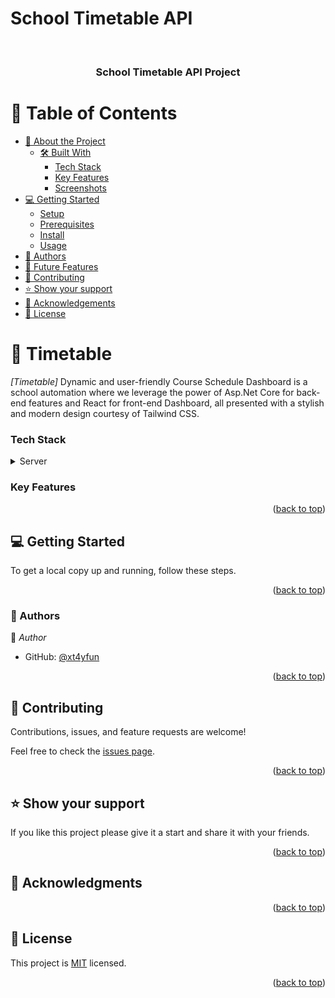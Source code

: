 

# School Timetable API

<a name="readme-top"></a>
<div align="center">
  <br/>

  <h3><b>School Timetable API Project</b></h3>

</div>


# 📗 Table of Contents

- [📖 About the Project](#about-project)
  - [🛠 Built With](#built-with)
    - [Tech Stack](#tech-stack)
    - [Key Features](#key-features)
    - [Screenshots](#Screenshots)
- [💻 Getting Started](#getting-started)
  - [Setup](#setup)
  - [Prerequisites](#prerequisites)
  - [Install](#install)
  - [Usage](#usage)
- [👥 Authors](#authors)
- [🔭 Future Features](#future-features)
- [🤝 Contributing](#contributing)
- [⭐️ Show your support](#support)
- [🙏 Acknowledgements](#acknowledgements)
- [📝 License](#license)

# 📖 Timetable  <a name="about-project"></a>
*[Timetable]* Dynamic and user-friendly Course Schedule Dashboard is a school automation where we leverage the power of Asp.Net Core for back-end features and React for front-end Dashboard, all presented with a stylish and modern design courtesy of Tailwind CSS.



### Tech Stack <a name="tech-stack"></a>

<details>
  
  <summary>Server</summary>
  <ul>
    <li><a href="#">.Net Core 8</a></li>
    <li><a href="#">Entityframe Work</a></li>
    <li><a href="#">MS SQL</a></li>
    
  </ul>

</details>

### Key Features <a name="key-features"></a>


<p align="right">(<a href="#readme-top">back to top</a>)</p>


## 💻 Getting Started <a name="getting-started"></a>

To get a local copy up and running, follow these steps.



<p align="right">(<a href="#readme-top">back to top</a>)</p>

### 👥 Authors <a name="authors"></a>

👤 *Author*

- GitHub: [@xt4yfun](https://github.com/xt4yfun)

<p align="right">(<a href="#readme-top">back to top</a>)</p>

## 🤝 Contributing <a name="contributing"></a>

Contributions, issues, and feature requests are welcome!

Feel free to check the [issues page](../../issues/).

<p align="right">(<a href="#readme-top">back to top</a>)</p>

## ⭐️ Show your support <a name="support"></a>

If you like this project please give it a start and share it with your friends. 

<p align="right">(<a href="#readme-top">back to top</a>)</p>

## 🙏 Acknowledgments <a name="acknowledgements"></a>

<p align="right">(<a href="#readme-top">back to top</a>)</p>

## 📝 License <a name="license"></a>

This project is [MIT](/MIT.md) licensed.

<p align="right">(<a href="#readme-top">back to top</a>)</p>
